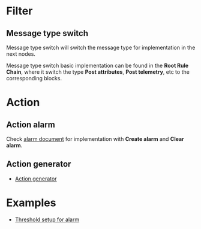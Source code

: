 # Filter

## Message type switch

Message type switch will switch the message type for implementation in the next nodes.

Message type switch basic implementation can be found in the **Root Rule Chain**, where it switch the type **Post attributes**, **Post telemetry**, etc to the corresponding blocks.

# Action

## Action alarm

Check [alarm document](Alarm.md) for implementation with **Create alarm** and **Clear alarm**.

## Action generator

* [Action generator](Generator.md)

# Examples

* [Threshold setup for alarm](Alarm%20and%20threshold.md)
